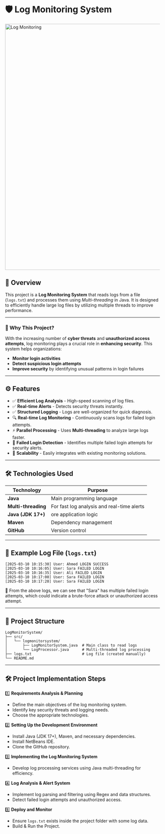# 🛡️ Log Monitoring System

<img src="https://github.com/MahaMotasem-attachments/assets/56d98cd5-2414-4408-b588-3b6e53f696b2" alt="Log Monitoring" width="800">

## 📌 Overview

This project is a **Log Monitoring System** that reads logs from a file (`logs.txt`) and processes them using *Multi-threading* in Java. It is designed to efficiently handle large log files by utilizing multiple threads to improve performance.

---

### 🚀 Why This Project?

With the increasing number of **cyber threats** and **unauthorized access attempts**, log monitoring plays a crucial role in **enhancing security**. This system helps organizations:

- **Monitor login activities**
- **Detect suspicious login attempts**
- **Improve security** by identifying unusual patterns in login failures

---

## ⚙️ Features

- ✅ **Efficient Log Analysis** - High-speed scanning of log files.
- ✅ **Real-time Alerts** - Detects security threats instantly.
- ✅ **Structured Logging** - Logs are well-organized for quick diagnosis.
- 🔍 **Real-time Log Monitoring** - Continuously scans logs for failed login attempts.
- ⚡ **Parallel Processing** - Uses **Multi-threading** to analyze large logs faster.
- 🚨 **Failed Login Detection** - Identifies multiple failed login attempts for security alerts.
- 📩 **Scalability** - Easily integrates with existing monitoring solutions.

---
## 🛠️ Technologies Used
| **Technology**       | **Purpose**                               |
|----------------------|-------------------------------------------|
| **Java**            | Main programming language                  |
| **Multi-threading** | For fast log analysis and real-time alerts |
| **Java (JDK 17+)**  | ore application logic                      |
| **Maven**           | Dependency management                      |
| **GitHub**          | Version control                            |


---

## 📜 Example Log File (`logs.txt`)
```
[2025-03-10 10:15:30] User: Ahmed LOGIN SUCCESS
[2025-03-10 10:16:05] User: Sara FAILED LOGIN
[2025-03-10 10:16:35] User: Ali FAILED LOGIN
[2025-03-10 10:17:00] User: Sara FAILED LOGIN
[2025-03-10 10:17:20] User: Sara FAILED LOGIN

```


🚨 From the above logs, we can see that "Sara" has multiple failed login attempts, which could indicate a brute-force attack or unauthorized access attempt.

---

## 📂 Project Structure

```
LogMonitorSystem/
├── src/
│   └── logmonitorsystem/
│       ├── LogMonitorSystem.java  # Main class to read logs
│       └── LogProcessor.java      # Multi-threaded log processing
├── logs.txt                       # Log file (created manually)
└── README.md
```

---

## 🛠 Project Implementation Steps

1️⃣ **Requirements Analysis & Planning**

- Define the main objectives of the log monitoring system.
- Identify key security threats and logging needs.
- Choose the appropriate technologies.

2️⃣ **Setting Up the Development Environment**

- Install Java (JDK 17+), Maven, and necessary dependencies.
- Install NetBeans IDE.
- Clone the GitHub repository.

3️⃣ **Implementing the Log Monitoring System**

- Develop log processing services using Java multi-threading for efficiency.

4️⃣ **Log Analysis & Alert System**

- Implement log parsing and filtering using Regex and data structures.
- Detect failed login attempts and unauthorized access.

5️⃣ **Deploy and Monitor**

- Ensure `logs.txt` exists inside the project folder with some log data.
- Build & Run the Project.
